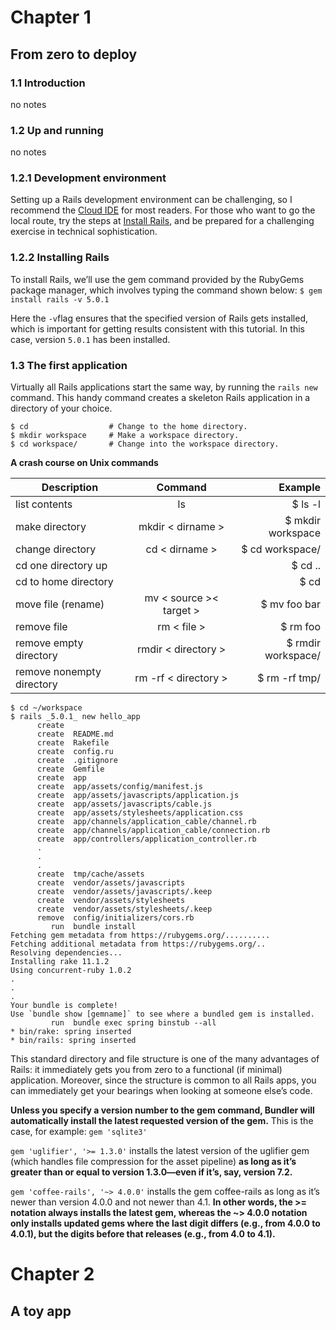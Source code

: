 # Chapter 1
## From zero to deploy
### 1.1 Introduction
no notes
### 1.2 Up and running
no notes
### 1.2.1 Development environment
Setting up a Rails development environment can be challenging, so I recommend the [Cloud IDE](https://c9.io/) for most readers. For those who want to go the local route, try the steps at [Install Rails](https://installRails.com), and be prepared for a challenging exercise in technical sophistication.
### 1.2.2 Installing Rails
To install Rails, we’ll use the gem command provided by the RubyGems package manager, which involves typing the command shown below: `$ gem install rails -v 5.0.1`

Here the `-v`flag ensures that the specified version of Rails gets installed, which is important for getting results consistent with this tutorial. In this case, version `5.0.1` has been installed.

### 1.3 The first application
Virtually all Rails applications start the same way, by running the `rails new` command. This handy command creates a skeleton Rails application in a directory of your choice.

```
$ cd                  # Change to the home directory.
$ mkdir workspace     # Make a workspace directory.
$ cd workspace/       # Change into the workspace directory.
```
**A crash course on Unix commands**

| Description   |      Command      |  Example |
|----------|:----------:|------:|
| list contents |  ls | $ ls -l|
| make directory	 |  mkdir < dirname >	   |  $ mkdir workspace |
| change directory | cd < dirname > |    $ cd workspace/ |
| cd one directory up | |    $ cd .. |
| cd to home directory | |   $ cd |
| move file (rename) | mv < source >< target > | $ mv foo bar |
| remove file | rm < file > | $ rm foo |
| remove empty directory | rmdir < directory > | $ rmdir workspace/ |
| remove nonempty directory | rm -rf < directory > | $ rm -rf tmp/ |

```
$ cd ~/workspace
$ rails _5.0.1_ new hello_app
      create
      create  README.md
      create  Rakefile
      create  config.ru
      create  .gitignore
      create  Gemfile
      create  app
      create  app/assets/config/manifest.js
      create  app/assets/javascripts/application.js
      create  app/assets/javascripts/cable.js
      create  app/assets/stylesheets/application.css
      create  app/channels/application_cable/channel.rb
      create  app/channels/application_cable/connection.rb
      create  app/controllers/application_controller.rb
      .
      .
      .
      create  tmp/cache/assets
      create  vendor/assets/javascripts
      create  vendor/assets/javascripts/.keep
      create  vendor/assets/stylesheets
      create  vendor/assets/stylesheets/.keep
      remove  config/initializers/cors.rb
         run  bundle install
Fetching gem metadata from https://rubygems.org/..........
Fetching additional metadata from https://rubygems.org/..
Resolving dependencies...
Installing rake 11.1.2
Using concurrent-ruby 1.0.2
.
.
.
Your bundle is complete!
Use `bundle show [gemname]` to see where a bundled gem is installed.
         run  bundle exec spring binstub --all
* bin/rake: spring inserted
* bin/rails: spring inserted
```


This standard directory and file structure is one of the many advantages of Rails: it immediately gets you from zero to a functional (if minimal) application. Moreover, since the structure is common to all Rails apps, you can immediately get your bearings when looking at someone else’s code.

**Unless you specify a version number to the gem command, Bundler will automatically install the latest requested version of the gem.** This is the case, for example: `gem 'sqlite3'`

`gem 'uglifier', '>= 1.3.0'` installs the latest version of the uglifier gem (which handles file compression for the asset pipeline) **as long as it’s greater than or equal to version 1.3.0—even if it’s, say, version 7.2.**

`gem 'coffee-rails', '~> 4.0.0'` installs the gem coffee-rails as long as it’s newer than version 4.0.0 and not newer than 4.1. **In other words, the >= notation always installs the latest gem, whereas the ~> 4.0.0 notation only installs updated gems where the last digit differs (e.g., from 4.0.0 to 4.0.1), but the digits before that releases (e.g., from 4.0 to 4.1).**


# Chapter 2
## A toy app
